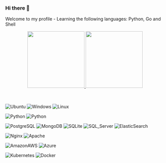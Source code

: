 ### Hi there 👋


Welcome to my profile - Learning the following languages:
Python, Go and Shell

<div align="center">
  <a href="https://github.com/d90ares">
  <img height="180em" src="https://github-readme-stats.vercel.app/api?username=d90ares&show_icons=true&theme=dracula&include_all_commits=true&count_private=true"/>
  <img height="180em" src="https://github-readme-stats.vercel.app/api/top-langs/?username=d90ares&layout=compact&langs_count=7&theme=dracula"/>
  </a>
</div>
<br><br>

![Ubuntu](https://img.shields.io/badge/Ubuntu-E95420?style=for-the-badge&logo=ubuntu&logoColor=white)
![Windows](https://img.shields.io/badge/Windows-0078D6?style=for-the-badge&logo=windows&logoColor=white)
![Linux](https://img.shields.io/badge/Cent%20OS-262577?style=for-the-badge&logo=CentOS&logoColor=white)

![Python](https://img.shields.io/badge/Python-5C2D91?style=for-the-badge&logo=python&logoColor=white)
![Python](https://img.shields.io/badge/Shell-green?style=for-the-badge&logo=shell&logoColor=white)


![PostgreSQL](https://img.shields.io/badge/PostgreSQL-316192?style=for-the-badge&logo=postgresql&logoColor=white)
![MongoDB](https://img.shields.io/badge/MongoDB-4EA94B?style=for-the-badge&logo=mongodb&logoColor=white)
![SQLite](https://img.shields.io/badge/SQLite-07405E?style=for-the-badge&logo=sqlite&logoColor=white)
![SQL_Server](https://img.shields.io/badge/-SQL%20Server-6DB33F?style=for-the-badge&logo=microsoft-sql-server&logoColor=white)
![ElasticSearch](https://img.shields.io/badge/-ElasticSearch-005571?style=for-the-badge&logo=elasticsearch)

![Nginx](https://img.shields.io/badge/nginx-%23009639.svg?style=for-the-badge&logo=nginx&logoColor=white)
![Apache](https://img.shields.io/badge/apache-%23D42029.svg?style=for-the-badge&logo=apache&logoColor=white)

![AmazonAWS](https://img.shields.io/badge/Amazon_AWS-232F3E?style=for-the-badge&logo=amazon-aws&logoColor=white)
![Azure](https://img.shields.io/badge/Microsoft_Azure-0089D6?style=for-the-badge&logo=microsoft-azure&logoColor=white)

![Kubernetes](https://img.shields.io/badge/kubernetes-%23326ce5.svg?style=for-the-badge&logo=kubernetes&logoColor=white)
![Docker](https://img.shields.io/badge/docker-%230db7ed.svg?style=for-the-badge&logo=docker&logoColor=white)





<!--
**d90ares/d90ares** is a ✨ _special_ ✨ repository because its `README.md` (this file) appears on your GitHub profile.

Here are some ideas to get you started:

- 🔭 I’m currently working on ...
- 🌱 I’m currently learning ...
- 👯 I’m looking to collaborate on ...
- 🤔 I’m looking for help with ...
- 💬 Ask me about ...
- 📫 How to reach me: ...
- 😄 Pronouns: ...
- ⚡ Fun fact: ...
-->
